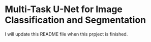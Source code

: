 # Multi-Task U-Net for Image Classification and Segmentation

I will update this README file when this prpject is finished. 
